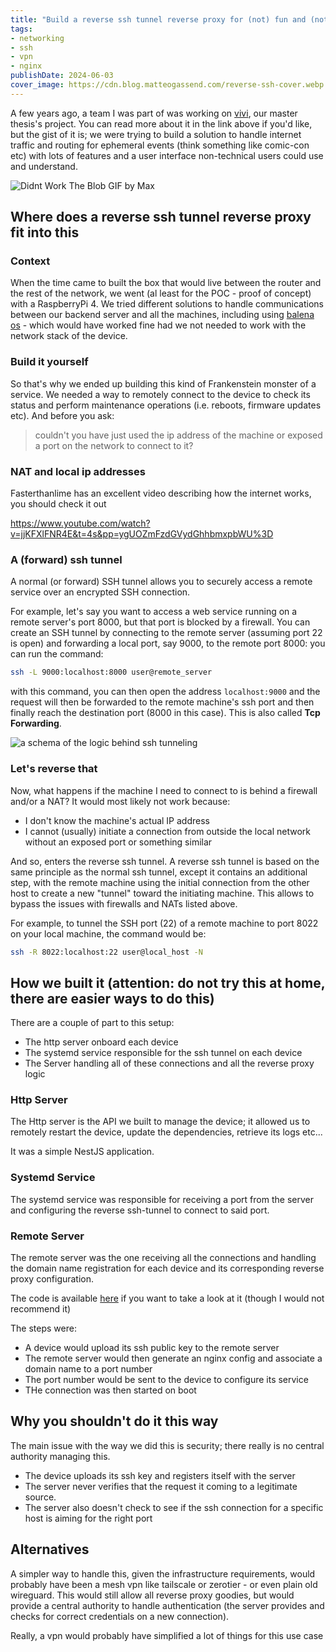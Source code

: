 ```yaml
---
title: "Build a reverse ssh tunnel reverse proxy for (not) fun and (not) profit"
tags:
- networking
- ssh
- vpn
- nginx
publishDate: 2024-06-03
cover_image: https://cdn.blog.matteogassend.com/reverse-ssh-cover.webp
---
```


A few years ago, a team I was part of was working on [vivi](https://matteogassend.com/projects/vivi/), our master thesis's project. You can read more about it in the link above if you'd like, but the gist of it is; we were trying to build a solution to handle internet traffic and routing for ephemeral events (think something like comic-con etc) with lots of features and a user interface non-technical users could use and understand.

![Didnt Work The Blob GIF by Max](https://media1.giphy.com/media/JXOl4rFwoJJks7xLAr/giphy.gif?cid=bcfb6944oirknboxyvfaahrhp1g2itqk326lebymiiz76mhf&ep=v1_gifs_search&rid=giphy.gif&ct=g)

## Where does a reverse ssh tunnel reverse proxy fit into this

### Context

When the time came to built the box that would live between the router and the rest of the network, we went (al least for the POC - proof of concept) with a RaspberryPi 4. We tried different solutions to handle communications between our backend server and all the machines, including using [balena os](https://www.balena.io/) - which would have worked fine had we not needed to work with the network stack of the device.

### Build it yourself

So that's why we ended up building this kind of Frankenstein monster of a service. We needed a way to remotely connect to the device to check its status and perform maintenance operations (i.e. reboots, firmware updates etc). And before you ask:
> couldn't you have just used the ip address of the machine or exposed a port on the network to connect to it?

### NAT and local ip addresses

Fasterthanlime has an excellent video describing how the internet works, you should check it out

https://www.youtube.com/watch?v=jjKFXlFNR4E&t=4s&pp=ygUOZmFzdGVydGhhbmxpbWU%3D

### A (forward) ssh tunnel

A normal (or forward) SSH tunnel allows you to securely access a remote service over an encrypted SSH connection.

For example, let's say you want to access a web service running on a remote server's port 8000, but that port is blocked by a firewall. You can create an SSH tunnel by connecting to the remote server (assuming port 22 is open) and forwarding a local port, say 9000, to the remote port 8000:
you can run the command:
```bash
ssh -L 9000:localhost:8000 user@remote_server
```
with this command, you can then open the address `localhost:9000` and the request will then be forwarded to the remote machine's ssh port and then finally reach the destination port (8000 in this case). This is also called **Tcp Forwarding**.

![a schema of the logic behind ssh tunneling](https://cdn.blog.matteogassend.com/reverse-ssh_ssh-tunnel-schema.webp)

### Let's reverse that

Now, what happens if the machine I need to connect to is behind a firewall and/or a NAT? It would most likely not work because:

- I don't know the machine's actual IP address
- I cannot (usually) initiate a connection from outside the local network without an exposed port or something similar

And so, enters the reverse ssh tunnel.
A reverse ssh tunnel is based on the same principle as the normal ssh tunnel, except it contains an additional step, with the remote machine using the initial connection from the other host to create a new "tunnel" toward the initiating machine. This allows to bypass the issues with firewalls and NATs listed above.

For example, to tunnel the SSH port (22) of a remote machine to port 8022 on your local machine, the command would be:
```bash
ssh -R 8022:localhost:22 user@local_host -N
```

## How we built it (attention: do not try this at home, there are easier ways to do this)

There are a couple of part to this setup:

- The http server onboard each device
- The systemd service responsible for the ssh tunnel on each device
- The Server handling all of these connections and all the reverse proxy logic


### Http Server

The Http server is the API we built to manage the device; it allowed us to remotely restart the device, update the dependencies, retrieve its logs etc...

It was a simple NestJS application.

### Systemd Service

The systemd service was responsible for receiving a port from the server and configuring the reverse ssh-tunnel to connect to said port.

### Remote Server

The remote server was the one receiving all the connections and handling the domain name registration for each device and its corresponding reverse proxy configuration.

The code is available [here](https://github.com/vivitek/OpenVivi) if you want to take a look at it (though I would not recommend it)

The steps were:
- A device would upload its ssh public key to the remote server
- The remote server would then generate an nginx config and associate a domain name to a port number
- The port number would be sent to the device to configure its service
- THe connection was then started on boot

## Why you shouldn't do it this way

The main issue with the way we did this is security; there really is no central authority managing this.
- The device uploads its ssh key and registers itself with the server
- The server never verifies that the request it coming to a legitimate source.
- The server also doesn't check to see if the ssh connection for a specific host is aiming for the right port

## Alternatives

A simpler way to handle this, given the infrastructure requirements, would probably have been a mesh vpn like tailscale or zerotier - or even plain old wireguard. This would still allow all reverse proxy goodies, but would provide a central authority to handle authentication (the server provides and checks for correct credentials on a new connection).

Really, a vpn would probably have simplified a lot of things for this use case